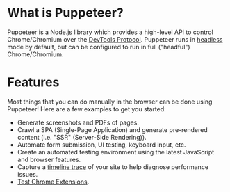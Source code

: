 # What is Puppeteer?

Puppeteer is a Node.js library which provides a high-level API to control
Chrome/Chromium over the
[DevTools Protocol](https://chromedevtools.github.io/devtools-protocol/).
Puppeteer runs in
[headless](https://developer.chrome.com/docs/chromium/new-headless/)
mode by default, but can be configured to run in full ("headful")
Chrome/Chromium.

# Features

Most things that you can do manually in the browser can be done using Puppeteer!
Here are a few examples to get you started:

- Generate screenshots and PDFs of pages.
- Crawl a SPA (Single-Page Application) and generate pre-rendered content (i.e.
  "SSR" (Server-Side Rendering)).
- Automate form submission, UI testing, keyboard input, etc.
- Create an automated testing environment using the latest JavaScript and
  browser features.
- Capture a
  [timeline trace](https://developer.chrome.com/docs/devtools/performance/reference)
  of your site to help diagnose performance issues.
- [Test Chrome Extensions](https://pptr.dev/guides/chrome-extensions).
